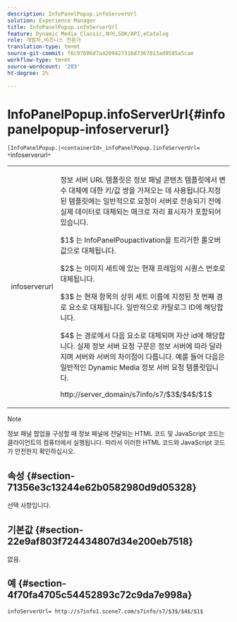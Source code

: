 ```yaml
---
description: InfoPanelPopup.infoServerUrl
solution: Experience Manager
title: InfoPanelPopup.infoServerUrl
feature: Dynamic Media Classic,뷰어,SDK/API,eCatalog
role: 개발자,비즈니스 전문가
translation-type: tm+mt
source-git-commit: f6c97606d7a4209427316d7367013ad9585a5cae
workflow-type: tm+mt
source-wordcount: '203'
ht-degree: 2%

---
```



# InfoPanelPopup.infoServerUrl{#infopanelpopup-infoserverurl}

`[InfoPanelPopup.|<containerId>_infoPanelPopup.]infoServerUrl= *`infoserverurl`*`

<table id="table_9A6258D9B0DA4A29AA8A6C9BBCFE3662"> 
 <tbody> 
  <tr> 
   <td> <p> <span class="codeph"><span class="varname"> infoserverurl</span></span> </p> </td> 
   <td> <p>정보 서버 URL 템플릿은 정보 패널 콘텐츠 템플릿에서 변수 대체에 대한 키/값 쌍을 가져오는 데 사용됩니다.지정된 템플릿에는 일반적으로 요청이 서버로 전송되기 전에 실제 데이터로 대체되는 매크로 자리 표시자가 포함되어 있습니다. </p> <p><span class="codeph"> $1$</span> 는 InfoPanelPoupactivation을 트리거한  <span class="codeph"> </span> 롤오버 값으로 대체됩니다. </p> <p><span class="codeph"> $2$</span> 는 이미지 세트에 있는 현재 프레임의 시퀀스 번호로 대체됩니다. </p> <p><span class="codeph"> $3$</span> 는 현재 항목의 상위 세트 이름에 지정된 첫 번째 경로 요소로 대체됩니다. 일반적으로 카탈로그 ID에 해당합니다. </p> <p><span class="codeph"> $4$</span> 는 경로에서 다음 요소로 대체되며 자산 id에 해당합니다. 실제 정보 서버 요청 구문은 정보 서버에 따라 달라지며 서버와 서버의 차이점이 다릅니다. 예를 들어 다음은 일반적인 Dynamic Media 정보 서버 요청 템플릿입니다. </p> <p><span class="codeph"> http://server_domain/s7info/s7/$3$/$4$/$1$</span> </p> </td> 
  </tr> 
 </tbody> 
</table>

>[!NOTE]
>
>정보 패널 팝업을 구성할 때 정보 패널에 전달되는 HTML 코드 및 JavaScript 코드는 클라이언트의 컴퓨터에서 실행됩니다. 따라서 이러한 HTML 코드와 JavaScript 코드가 안전한지 확인하십시오.

## 속성 {#section-71356e3c13244e62b0582980d9d05328}

선택 사항입니다.

## 기본값 {#section-22e9af803f724434807d34e200eb7518}

없음.

## 예 {#section-4f70fa4705c54452893c72c9da7e998a}

`infoServerUrl= http://s7info1.scene7.com/s7info/s7/$3$/$4$/$1$`
